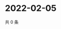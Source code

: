 # 2022-02-05

共 0 条

<!-- BEGIN WEIBO -->
<!-- 最后更新时间 Sat Feb 05 2022 14:13:22 GMT+0800 (China Standard Time) -->

<!-- END WEIBO -->
